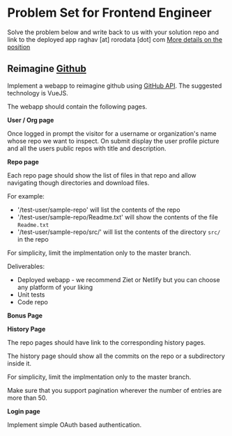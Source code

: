 # Problem Set for Frontend Engineer
Solve the problem below and write back to us with your solution repo and link to the deployed app raghav [at] rorodata [dot] com [More details on the position](https://cutshort.io/startup-job/VueJS-Engineer-Bengaluru-Bangalore-Algoshelf-IAsEO5w4)


## **Reimagine [Github](https://github.com)**

Implement a webapp to reimagine github using [GitHub API](https://developer.github.com/v3/). The suggested technology is VueJS.

The webapp should contain the following pages.


**User / Org page**

Once logged in prompt the visitor for a username or organization's name whose repo we want to inspect. On submit display the user profile picture and all the users public repos with title and description.

**Repo page**

Each repo page should show the list of files in that repo and allow navigating though directories and download files.

For example:

* '/test-user/sample-repo' will list the contents of the repo
* '/test-user/sample-repo/Readme.txt' will show the contents of the file `Readme.txt`
* '/test-user/sample-repo/src/' will list the contents of the directory `src/` in the repo

For simplicity, limit the implmentation only to the master branch.

Deliverables:
* Deployed webapp - we recommend Ziet or Netlify but you can choose any platform of your liking
* Unit tests
* Code repo

**Bonus Page** 

**History Page**

The repo pages should have link to the corresponding history pages.

The history page should show all the commits on the repo or a subdirectory inside it.

For simplicity, limit the implmentation only to the master branch.

Make sure that you support pagination wherever the number of entries are more than 50.

**Login page**

Implement simple OAuth based authentication.

